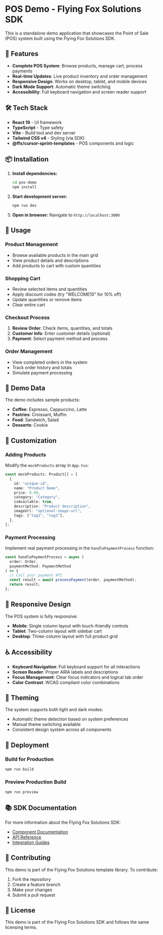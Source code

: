 # POS Demo - Flying Fox Solutions SDK

This is a standalone demo application that showcases the Point of Sale (POS) system built using the Flying Fox Solutions SDK.

## 🚀 Features

- **Complete POS System**: Browse products, manage cart, process payments
- **Real-time Updates**: Live product inventory and order management
- **Responsive Design**: Works on desktop, tablet, and mobile devices
- **Dark Mode Support**: Automatic theme switching
- **Accessibility**: Full keyboard navigation and screen reader support

## 🛠️ Tech Stack

- **React 19** - UI framework
- **TypeScript** - Type safety
- **Vite** - Build tool and dev server
- **Tailwind CSS v4** - Styling (via SDK)
- **@ffx/cursor-sprint-templates** - POS components and logic

## 📦 Installation

1. **Install dependencies:**

   ```bash
   cd pos-demo
   npm install
   ```

2. **Start development server:**

   ```bash
   npm run dev
   ```

3. **Open in browser:**
   Navigate to `http://localhost:3000`

## 🎯 Usage

### Product Management

- Browse available products in the main grid
- View product details and descriptions
- Add products to cart with custom quantities

### Shopping Cart

- Review selected items and quantities
- Apply discount codes (try "WELCOME10" for 10% off)
- Update quantities or remove items
- Clear entire cart

### Checkout Process

1. **Review Order**: Check items, quantities, and totals
2. **Customer Info**: Enter customer details (optional)
3. **Payment**: Select payment method and process

### Order Management

- View completed orders in the system
- Track order history and totals
- Simulate payment processing

## 🧪 Demo Data

The demo includes sample products:

- **Coffee**: Espresso, Cappuccino, Latte
- **Pastries**: Croissant, Muffin
- **Food**: Sandwich, Salad
- **Desserts**: Cookie

## 🔧 Customization

### Adding Products

Modify the `mockProducts` array in `App.tsx`:

```typescript
const mockProducts: Product[] = [
  {
    id: "unique-id",
    name: "Product Name",
    price: 9.99,
    category: "Category",
    isAvailable: true,
    description: "Product description",
    imageUrl: "optional-image-url",
    tags: ["tag1", "tag2"],
  },
];
```

### Payment Processing

Implement real payment processing in the `handlePaymentProcess` function:

```typescript
const handlePaymentProcess = async (
  order: Order,
  paymentMethod: PaymentMethod
) => {
  // Call your payment API
  const result = await processPayment(order, paymentMethod);
  return result;
};
```

## 📱 Responsive Design

The POS system is fully responsive:

- **Mobile**: Single column layout with touch-friendly controls
- **Tablet**: Two-column layout with sidebar cart
- **Desktop**: Three-column layout with full product grid

## ♿ Accessibility

- **Keyboard Navigation**: Full keyboard support for all interactions
- **Screen Reader**: Proper ARIA labels and descriptions
- **Focus Management**: Clear focus indicators and logical tab order
- **Color Contrast**: WCAG compliant color combinations

## 🎨 Theming

The system supports both light and dark modes:

- Automatic theme detection based on system preferences
- Manual theme switching available
- Consistent design system across all components

## 🚀 Deployment

### Build for Production

```bash
npm run build
```

### Preview Production Build

```bash
npm run preview
```

## 📚 SDK Documentation

For more information about the Flying Fox Solutions SDK:

- [Component Documentation](../docs/)
- [API Reference](../docs/components/)
- [Integration Guides](../docs/integrations/)

## 🤝 Contributing

This demo is part of the Flying Fox Solutions template library. To contribute:

1. Fork the repository
2. Create a feature branch
3. Make your changes
4. Submit a pull request

## 📄 License

This demo is part of the Flying Fox Solutions SDK and follows the same licensing terms.
